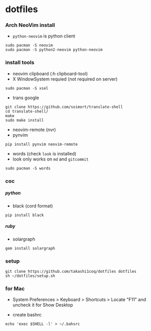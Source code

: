 # dotfiles

### Arch NeoVim install

- `python-neovim` is python client
```
sudo pacman -S neovim
sudo pacman -S python2-neovim python-neovim
```

### install tools

- neovim clipboard (:h clipboard-tool)
- X WindowSystem requied (not required on server)
```
sudo pacman -S xsel
```

- trans google
```
git clone https://github.com/soimort/translate-shell
cd translate-shell/
make
sudo make install
```

- neovim-remote (nvr)
- pynvim
```
pip install pynvim neovim-remote
```

- words (check `look` is installed)
- look only works on `md` and `gitcommit`
```
sudo pacman -S words
```

### coc

##### python

- black (cord format)
```
pip install black
```

##### ruby

- solargraph
```
gem install solargraph
```

### setup

```
git clone https://github.com/takashi1coq/dotfiles dotfiles
sh ~/dotfiles/setup.sh
```

### for Mac

- System Preferences > Keyboard > Shortcuts > Locate "F11" and uncheck it for Show Desktop

- create bashrc

```
echo 'exec $SHELL -l' > ~/.bahsrc
```

